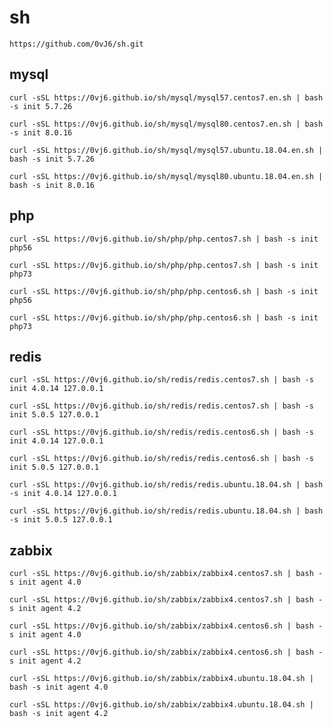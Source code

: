 # sh

    https://github.com/0vJ6/sh.git
    
## mysql

    curl -sSL https://0vj6.github.io/sh/mysql/mysql57.centos7.en.sh | bash -s init 5.7.26
    
    curl -sSL https://0vj6.github.io/sh/mysql/mysql80.centos7.en.sh | bash -s init 8.0.16
    
    curl -sSL https://0vj6.github.io/sh/mysql/mysql57.ubuntu.18.04.en.sh | bash -s init 5.7.26
    
    curl -sSL https://0vj6.github.io/sh/mysql/mysql80.ubuntu.18.04.en.sh | bash -s init 8.0.16
    
## php

    curl -sSL https://0vj6.github.io/sh/php/php.centos7.sh | bash -s init php56
    
    curl -sSL https://0vj6.github.io/sh/php/php.centos7.sh | bash -s init php73

    curl -sSL https://0vj6.github.io/sh/php/php.centos6.sh | bash -s init php56
    
    curl -sSL https://0vj6.github.io/sh/php/php.centos6.sh | bash -s init php73
    
## redis

    curl -sSL https://0vj6.github.io/sh/redis/redis.centos7.sh | bash -s init 4.0.14 127.0.0.1
    
    curl -sSL https://0vj6.github.io/sh/redis/redis.centos7.sh | bash -s init 5.0.5 127.0.0.1
    
    curl -sSL https://0vj6.github.io/sh/redis/redis.centos6.sh | bash -s init 4.0.14 127.0.0.1
    
    curl -sSL https://0vj6.github.io/sh/redis/redis.centos6.sh | bash -s init 5.0.5 127.0.0.1

    curl -sSL https://0vj6.github.io/sh/redis/redis.ubuntu.18.04.sh | bash -s init 4.0.14 127.0.0.1
    
    curl -sSL https://0vj6.github.io/sh/redis/redis.ubuntu.18.04.sh | bash -s init 5.0.5 127.0.0.1
    
## zabbix
    
    curl -sSL https://0vj6.github.io/sh/zabbix/zabbix4.centos7.sh | bash -s init agent 4.0
    
    curl -sSL https://0vj6.github.io/sh/zabbix/zabbix4.centos7.sh | bash -s init agent 4.2
    
    curl -sSL https://0vj6.github.io/sh/zabbix/zabbix4.centos6.sh | bash -s init agent 4.0
    
    curl -sSL https://0vj6.github.io/sh/zabbix/zabbix4.centos6.sh | bash -s init agent 4.2

    curl -sSL https://0vj6.github.io/sh/zabbix/zabbix4.ubuntu.18.04.sh | bash -s init agent 4.0
    
    curl -sSL https://0vj6.github.io/sh/zabbix/zabbix4.ubuntu.18.04.sh | bash -s init agent 4.2
